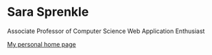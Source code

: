 # Sara Sprenkle

Associate Professor of Computer Science
Web Application Enthusiast

[My personal home page](http://cs.wlu.edu/~sprenkle)

